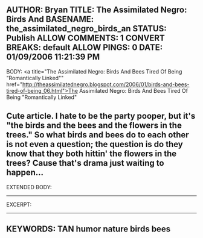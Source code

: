 AUTHOR: Bryan
TITLE: The Assimilated Negro: Birds And
BASENAME: the_assimilated_negro_birds_an
STATUS: Publish
ALLOW COMMENTS: 1
CONVERT BREAKS: __default__
ALLOW PINGS: 0
DATE: 01/09/2006 11:21:39 PM
-----
BODY:
<a title="The Assimilated Negro: Birds And Bees Tired Of Being "Romantically Linked"" href="http://theassimilatednegro.blogspot.com/2006/01/birds-and-bees-tired-of-being_06.html">The Assimilated Negro: Birds And Bees Tired Of Being "Romantically Linked"</a>

Cute article. I hate to be the party pooper, but it's "the birds and the bees and the flowers in the trees." So what birds and bees do to each other is not even a question; the question is do they know that they both hittin' the flowers in the trees? Cause that's drama just waiting to happen...
-----
EXTENDED BODY:

-----
EXCERPT:

-----
KEYWORDS:
TAN humor nature birds bees
-----



